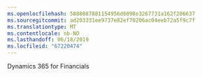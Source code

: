 ```yaml
---
ms.openlocfilehash: 5080887881154956d6098e3267731a162f206637
ms.sourcegitcommit: ad203331ee9737e82ef70206ac04eeb72a5f9c7f
ms.translationtype: MT
ms.contentlocale: nb-NO
ms.lasthandoff: 06/18/2019
ms.locfileid: "67220474"
---
```

Dynamics 365 for Financials